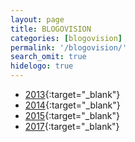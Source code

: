 ```yaml
---
layout: page
title: BLOGOVISION
categories: [blogovision]
permalink: '/blogovision/'
search_omit: true
hidelogo: true
---
```

* [2013](/music/blogovision/blogovision2013){:target="_blank"}
* [2014](/music/blogovision/blogovision2014){:target="_blank"}
* [2015](/music/blogovision/blogovision2015){:target="_blank"}
* [2017](/music/blogovision/blogovision2017){:target="_blank"}